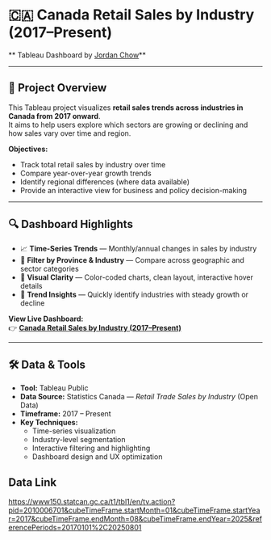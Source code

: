 # 🇨🇦 Canada Retail Sales by Industry (2017–Present)

** Tableau Dashboard by [Jordan Chow](https://public.tableau.com/app/profile/jordan.chow4539)**  

---

## 🎯 Project Overview  
This Tableau project visualizes **retail sales trends across industries in Canada from 2017 onward**.  
It aims to help users explore which sectors are growing or declining and how sales vary over time and region.  

**Objectives:**  
- Track total retail sales by industry over time  
- Compare year-over-year growth trends  
- Identify regional differences (where data available)  
- Provide an interactive view for business and policy decision-making  

---

## 🔍 Dashboard Highlights  
- 📈 **Time-Series Trends** — Monthly/annual changes in sales by industry  
- 🧭 **Filter by Province & Industry** — Compare across geographic and sector categories  
- 🎨 **Visual Clarity** — Color-coded charts, clean layout, interactive hover details  
- 🔦 **Trend Insights** — Quickly identify industries with steady growth or decline  

**View Live Dashboard:**  
👉 [**Canada Retail Sales by Industry (2017–Present)**](https://public.tableau.com/app/profile/jordan.chow4539/viz/CanadaRetailSalesByIndustryFrom2017/Dashboard1?publish=yes)

---

## 🛠️ Data & Tools  
- **Tool:** Tableau Public  
- **Data Source:** Statistics Canada — *Retail Trade Sales by Industry* (Open Data)  
- **Timeframe:** 2017 – Present  
- **Key Techniques:**  
  - Time-series visualization  
  - Industry-level segmentation  
  - Interactive filtering and highlighting  
  - Dashboard design and UX optimization
 
## Data Link
https://www150.statcan.gc.ca/t1/tbl1/en/tv.action?pid=2010006701&cubeTimeFrame.startMonth=01&cubeTimeFrame.startYear=2017&cubeTimeFrame.endMonth=08&cubeTimeFrame.endYear=2025&referencePeriods=20170101%2C20250801
